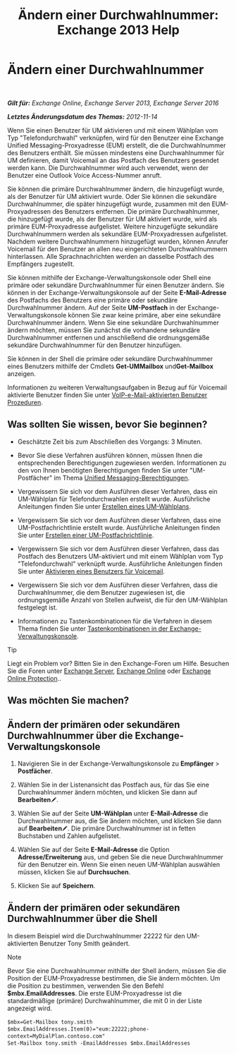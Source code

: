 ﻿---
title: 'Ändern einer Durchwahlnummer: Exchange 2013 Help'
TOCTitle: Ändern einer Durchwahlnummer
ms:assetid: ff22b366-3bfb-4bf7-9f11-62fba48f1caf
ms:mtpsurl: https://technet.microsoft.com/de-de/library/Bb232208(v=EXCHG.150)
ms:contentKeyID: 50554937
ms.date: 04/24/2018
mtps_version: v=EXCHG.150
ms.translationtype: HT
---

# Ändern einer Durchwahlnummer

 

_**Gilt für:** Exchange Online, Exchange Server 2013, Exchange Server 2016_

_**Letztes Änderungsdatum des Themas:** 2012-11-14_

Wenn Sie einen Benutzer für UM aktivieren und mit einem Wählplan vom Typ "Telefondurchwahl" verknüpfen, wird für den Benutzer eine Exchange Unified Messaging-Proxyadresse (EUM) erstellt, die die Durchwahlnummer des Benutzers enthält. Sie müssen mindestens eine Durchwahlnummer für UM definieren, damit Voicemail an das Postfach des Benutzers gesendet werden kann. Die Durchwahlnummer wird auch verwendet, wenn der Benutzer eine Outlook Voice Access-Nummer anruft.

Sie können die primäre Durchwahlnummer ändern, die hinzugefügt wurde, als der Benutzer für UM aktiviert wurde. Oder Sie können die sekundäre Durchwahlnummer, die später hinzugefügt wurde, zusammen mit den EUM-Proxyadressen des Benutzers entfernen. Die primäre Durchwahlnummer, die hinzugefügt wurde, als der Benutzer für UM aktiviert wurde, wird als primäre EUM-Proxyadresse aufgelistet. Weitere hinzugefügte sekundäre Durchwahlnummern werden als sekundäre EUM-Proxyadressen aufgelistet. Nachdem weitere Durchwahlnummern hinzugefügt wurden, können Anrufer Voicemail für den Benutzer an allen neu eingerichteten Durchwahlnummern hinterlassen. Alle Sprachnachrichten werden an dasselbe Postfach des Empfängers zugestellt.

Sie können mithilfe der Exchange-Verwaltungskonsole oder Shell eine primäre oder sekundäre Durchwahlnummer für einen Benutzer ändern. Sie können in der Exchange-Verwaltungskonsole auf der Seite **E-Mail-Adresse** des Postfachs des Benutzers eine primäre oder sekundäre Durchwahlnummer ändern. Auf der Seite **UM-Postfach** in der Exchange-Verwaltungskonsole können Sie zwar keine primäre, aber eine sekundäre Durchwahlnummer ändern. Wenn Sie eine sekundäre Durchwahlnummer ändern möchten, müssen Sie zunächst die vorhandene sekundäre Durchwahlnummer entfernen und anschließend die ordnungsgemäße sekundäre Durchwahlnummer für den Benutzer hinzufügen.

Sie können in der Shell die primäre oder sekundäre Durchwahlnummer eines Benutzers mithilfe der Cmdlets **Get-UMMailbox** und**Get-Mailbox** anzeigen.

Informationen zu weiteren Verwaltungsaufgaben in Bezug auf für Voicemail aktivierte Benutzer finden Sie unter [VoIP-e-Mail-aktivierten Benutzer Prozeduren](https://technet.microsoft.com/de-de/library/JJ835776(v=EXCHG.150)).

## Was sollten Sie wissen, bevor Sie beginnen?

  - Geschätzte Zeit bis zum Abschließen des Vorgangs: 3 Minuten.

  - Bevor Sie diese Verfahren ausführen können, müssen Ihnen die entsprechenden Berechtigungen zugewiesen werden. Informationen zu den von Ihnen benötigten Berechtigungen finden Sie unter "UM-Postfächer" im Thema [Unified Messaging-Berechtigungen](unified-messaging-permissions-exchange-2013-help.md).

  - Vergewissern Sie sich vor dem Ausführen dieser Verfahren, dass ein UM-Wählplan für Telefondurchwahlen erstellt wurde. Ausführliche Anleitungen finden Sie unter [Erstellen eines UM-Wählplans](https://technet.microsoft.com/de-de/library/Bb123819(v=EXCHG.150)).

  - Vergewissern Sie sich vor dem Ausführen dieser Verfahren, dass eine UM-Postfachrichtlinie erstellt wurde. Ausführliche Anleitungen finden Sie unter [Erstellen einer UM-Postfachrichtlinie](https://technet.microsoft.com/de-de/library/Bb123510(v=EXCHG.150)).

  - Vergewissern Sie sich vor dem Ausführen dieser Verfahren, dass das Postfach des Benutzers UM-aktiviert und mit einem Wählplan vom Typ "Telefondurchwahl" verknüpft wurde. Ausführliche Anleitungen finden Sie unter [Aktivieren eines Benutzers für Voicemail](https://technet.microsoft.com/de-de/library/Bb124147(v=EXCHG.150)).

  - Vergewissern Sie sich vor dem Ausführen dieser Verfahren, dass die Durchwahlnummer, die dem Benutzer zugewiesen ist, die ordnungsgemäße Anzahl von Stellen aufweist, die für den UM-Wählplan festgelegt ist.

  - Informationen zu Tastenkombinationen für die Verfahren in diesem Thema finden Sie unter [Tastenkombinationen in der Exchange-Verwaltungskonsole](keyboard-shortcuts-in-the-exchange-admin-center-exchange-online-protection-help.md).


> [!TIP]
> Liegt ein Problem vor? Bitten Sie in den Exchange-Foren um Hilfe. Besuchen Sie die Foren unter <A href="https://go.microsoft.com/fwlink/p/?linkid=60612">Exchange Server</A>, <A href="https://go.microsoft.com/fwlink/p/?linkid=267542">Exchange Online</A> oder <A href="https://go.microsoft.com/fwlink/p/?linkid=285351">Exchange Online Protection</A>..



## Was möchten Sie machen?

## Ändern der primären oder sekundären Durchwahlnummer über die Exchange-Verwaltungskonsole

1.  Navigieren Sie in der Exchange-Verwaltungskonsole zu **Empfänger** \> **Postfächer**.

2.  Wählen Sie in der Listenansicht das Postfach aus, für das Sie eine Durchwahlnummer ändern möchten, und klicken Sie dann auf **Bearbeiten**![Bearbeitungssymbol](images/Bb124582.6f53ccb2-1f13-4c02-bea0-30690e6ea71d(EXCHG.150).gif "Bearbeitungssymbol").

3.  Wählen Sie auf der Seite **UM-Wählplan** unter **E-Mail-Adresse** die Durchwahlnummer aus, die Sie ändern möchten, und klicken Sie dann auf **Bearbeiten**![Bearbeitungssymbol](images/Bb124582.6f53ccb2-1f13-4c02-bea0-30690e6ea71d(EXCHG.150).gif "Bearbeitungssymbol"). Die primäre Durchwahlnummer ist in fetten Buchstaben und Zahlen aufgelistet.

4.  Wählen Sie auf der Seite **E-Mail-Adresse** die Option **Adresse/Erweiterung** aus, und geben Sie die neue Durchwahlnummer für den Benutzer ein. Wenn Sie einen neuen UM-Wählplan auswählen müssen, klicken Sie auf **Durchsuchen**.

5.  Klicken Sie auf **Speichern**.

## Ändern der primären oder sekundären Durchwahlnummer über die Shell

In diesem Beispiel wird die Durchwahlnummer 22222 für den UM-aktivierten Benutzer Tony Smith geändert.


> [!NOTE]
> Bevor Sie eine Durchwahlnummer mithilfe der Shell ändern, müssen Sie die Position der EUM-Proxyadresse bestimmen, die Sie ändern möchten. Um die Position zu bestimmen, verwenden Sie den Befehl <STRONG>$mbx.EmailAddresses</STRONG>. Die erste EUM-Proxyadresse ist die standardmäßige (primäre) Durchwahlnummer, die mit 0 in der Liste angezeigt wird.



    $mbx=Get-Mailbox tony.smith
    $mbx.EmailAddresses.Item(0)="eum:22222;phone-context=MyDialPlan.contoso.com"
    Set-Mailbox tony.smith -EmailAddresses $mbx.EmailAddresses

